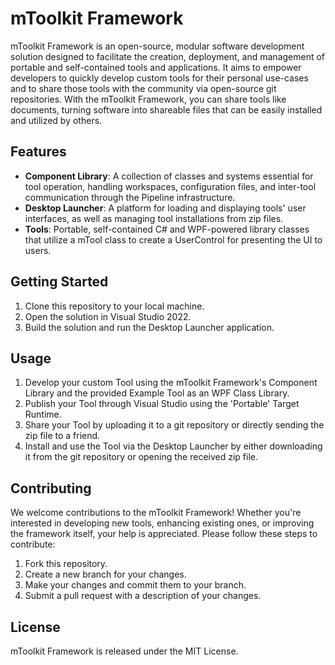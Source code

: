 mToolkit Framework
==================

mToolkit Framework is an open-source, modular software development solution designed to facilitate the creation, deployment, and management of portable and self-contained tools and applications. It aims to empower developers to quickly develop custom tools for their personal use-cases and to share those tools with the community via open-source git repositories. With the mToolkit Framework, you can share tools like documents, turning software into shareable files that can be easily installed and utilized by others.

Features
--------

-   **Component Library**: A collection of classes and systems essential for tool operation, handling workspaces, configuration files, and inter-tool communication through the Pipeline infrastructure.
-   **Desktop Launcher**: A platform for loading and displaying tools' user interfaces, as well as managing tool installations from zip files.
-   **Tools**: Portable, self-contained C# and WPF-powered library classes that utilize a mTool class to create a UserControl for presenting the UI to users.

Getting Started
---------------

1.  Clone this repository to your local machine.
2.  Open the solution in Visual Studio 2022.
3.  Build the solution and run the Desktop Launcher application.

Usage
-----

1.  Develop your custom Tool using the mToolkit Framework's Component Library and the provided Example Tool as an WPF Class Library.
2.  Publish your Tool through Visual Studio using the 'Portable' Target Runtime.
3.  Share your Tool by uploading it to a git repository or directly sending the zip file to a friend.
4.  Install and use the Tool via the Desktop Launcher by either downloading it from the git repository or opening the received zip file.

Contributing
------------

We welcome contributions to the mToolkit Framework! Whether you're interested in developing new tools, enhancing existing ones, or improving the framework itself, your help is appreciated. Please follow these steps to contribute:

1.  Fork this repository.
2.  Create a new branch for your changes.
3.  Make your changes and commit them to your branch.
4.  Submit a pull request with a description of your changes.

License
-------

mToolkit Framework is released under the MIT License.
